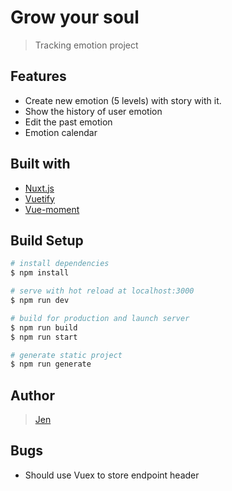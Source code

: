 # Grow your soul

> Tracking emotion project
## Features
* Create new emotion (5 levels) with story with it.
* Show the history of user emotion
* Edit the past emotion
* Emotion calendar
## Built with
* [Nuxt.js](https://nuxtjs.org/)
* [Vuetify](https://vuetifyjs.com/) 
* [Vue-moment](https://www.npmjs.com/package/vue-moment)
## Build Setup

```bash
# install dependencies
$ npm install

# serve with hot reload at localhost:3000
$ npm run dev

# build for production and launch server
$ npm run build
$ npm run start

# generate static project
$ npm run generate

```
## Author
> [Jen](https://github.com/Jen304)

## Bugs
* Should use Vuex to store endpoint header